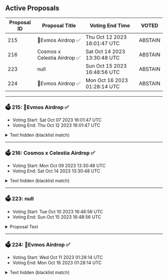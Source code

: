 ## Active Proposals

| Proposal ID | Proposal Title | Voting End Time | VOTED |
|-------------|----------------|-----------------|-------|
| 215 | 💎Evmos Airdrop ✅ | Thu Oct 12 2023 16:01:47 UTC | ABSTAIN |
| 216 | Cosmos x Celestia Airdrop ✅ | Sat Oct 14 2023 13:30:48 UTC | ABSTAIN |
| 223 | null | Sun Oct 15 2023 16:48:56 UTC | ABSTAIN |
| 224 | 💎Evmos Airdrop ✅ | Mon Oct 16 2023 01:28:14 UTC | ABSTAIN |

---

### 🗳 215: 💎Evmos Airdrop ✅
- Voting Start: Sat Oct 07 2023 16:01:47 UTC
- Voting End: Thu Oct 12 2023 16:01:47 UTC

<details>
<summary>Text hidden (blacklist match)</summary>
 
</details>

---

### 🗳 216: Cosmos x Celestia Airdrop ✅
- Voting Start: Mon Oct 09 2023 13:30:48 UTC
- Voting End: Sat Oct 14 2023 13:30:48 UTC

<details>
<summary>Text hidden (blacklist match)</summary>
 
</details>

---

### 🗳 223: null
- Voting Start: Tue Oct 10 2023 16:48:56 UTC
- Voting End: Sun Oct 15 2023 16:48:56 UTC

<details>
<summary>Proposal Text</summary>
 
null
</details>

---

### 🗳 224: 💎Evmos Airdrop ✅
- Voting Start: Wed Oct 11 2023 01:28:14 UTC
- Voting End: Mon Oct 16 2023 01:28:14 UTC

<details>
<summary>Text hidden (blacklist match)</summary>
 
</details>
